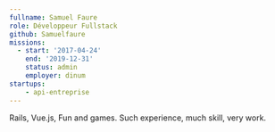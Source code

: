 ```yaml
---
fullname: Samuel Faure
role: Développeur Fullstack
github: Samuelfaure
missions:
  - start: '2017-04-24'
    end: '2019-12-31'
    status: admin
    employer: dinum
startups:
    - api-entreprise
---
```


Rails, Vue.js, Fun and games.
Such experience, much skill, very work.
